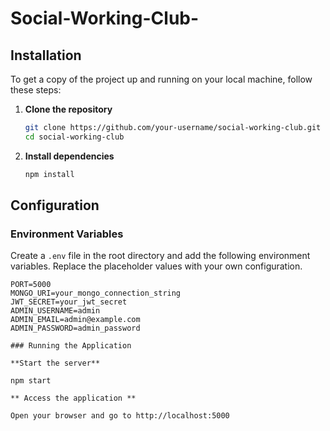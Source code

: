 # Social-Working-Club-

## Installation

To get a copy of the project up and running on your local machine, follow these steps:

1. **Clone the repository**
    ```sh
    git clone https://github.com/your-username/social-working-club.git
    cd social-working-club
    ```

2. **Install dependencies**
    ```sh
    npm install
    ```

## Configuration

### Environment Variables

Create a `.env` file in the root directory and add the following environment variables. Replace the placeholder values with your own configuration.

```env
PORT=5000
MONGO_URI=your_mongo_connection_string
JWT_SECRET=your_jwt_secret
ADMIN_USERNAME=admin
ADMIN_EMAIL=admin@example.com
ADMIN_PASSWORD=admin_password

### Running the Application

**Start the server**

npm start

** Access the application **

Open your browser and go to http://localhost:5000
